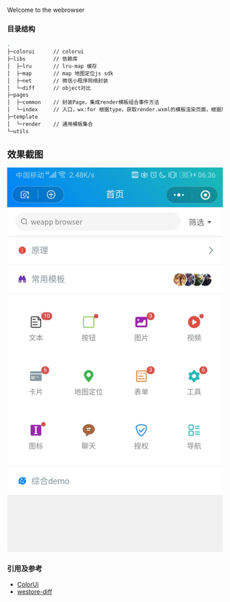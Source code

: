 Welcome to the webrowser

### 目录结构

```sh
.
├─colorui      // colorui
├─libs         // 依赖库
│  ├─lru       // lru-map 缓存
│  ├─map       // map 地图定位js sdk
│  ├─net       // 微信小程序网络封装
│  └─diff      // object对比
├─pages
│  ├─common    // 封装Page，集成render模板组合事件方法
│  └─index     // 入口，wx:for 根据type，获取render.wxml的模板渲染页面，根据后台数据即可显示不同布局，demo是随机模拟不同组合
├─template
│  └─render    // 通用模板集合
└─utils
```

## 效果截图
![Home](./doc/image/Home.jpg)

### 引用及参考

- [ColorUi](https://github.com/weilanwl/ColorUI)
- [westore-diff](https://github.com/Tencent/westore#json-diff)

